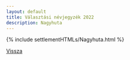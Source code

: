 ```yaml
---
layout: default
title: Választási névjegyzék 2022
description: Nagyhuta
---
```


{% include settlementHTMLs/Nagyhuta.html %}

[Vissza](../)